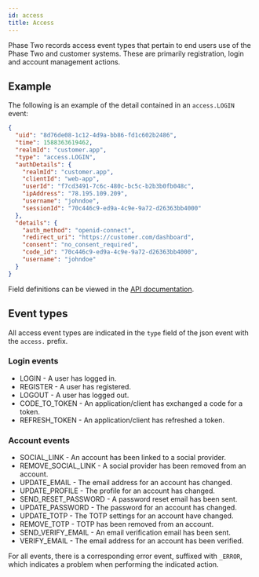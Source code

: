 ```yaml
---
id: access
title: Access
---
```


Phase Two records access event types that pertain to end users use of the Phase Two and customer systems. These are primarily registration, login and account management actions. 

## Example

The following is an example of the detail contained in an `access.LOGIN` event:

```json
{
  "uid": "8d76de08-1c12-4d9a-bb86-fd1c602b2486",
  "time": 1588363619462,
  "realmId": "customer.app",
  "type": "access.LOGIN",
  "authDetails": {
    "realmId": "customer.app",
    "clientId": "web-app",
    "userId": "f7cd3491-7c6c-480c-bc5c-b2b3b0fb048c",
    "ipAddress": "78.195.109.209",
    "username": "johndoe",
    "sessionId": "70c446c9-ed9a-4c9e-9a72-d26363bb4000"
  },
  "details": {
    "auth_method": "openid-connect",
    "redirect_uri": "https://customer.com/dashboard",
    "consent": "no_consent_required",
    "code_id": "70c446c9-ed9a-4c9e-9a72-d26363bb4000",
    "username": "johndoe"
  }
}
```

Field definitions can be viewed in the [API documentation](api).

## Event types

All access event types are indicated in the `type` field of the json event with the `access.` prefix. 

### Login events

- LOGIN - A user has logged in.
- REGISTER - A user has registered.
- LOGOUT - A user has logged out.
- CODE_TO_TOKEN - An application/client has exchanged a code for a token.
- REFRESH_TOKEN - An application/client has refreshed a token.

### Account events

- SOCIAL_LINK - An account has been linked to a social provider.
- REMOVE_SOCIAL_LINK - A social provider has been removed from an account.
- UPDATE_EMAIL - The email address for an account has changed.
- UPDATE_PROFILE - The profile for an account has changed.
- SEND_RESET_PASSWORD - A password reset email has been sent.
- UPDATE_PASSWORD - The password for an account has changed.
- UPDATE_TOTP - The TOTP settings for an account have changed.
- REMOVE_TOTP - TOTP has been removed from an account.
- SEND_VERIFY_EMAIL - An email verification email has been sent.
- VERIFY_EMAIL - The email address for an account has been verified.

For all events, there is a corresponding error event, suffixed with `_ERROR`, which indicates a problem when performing the indicated action.

